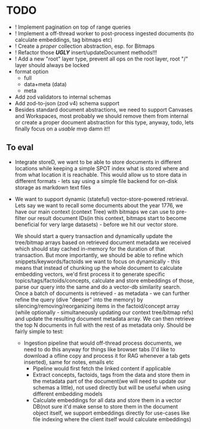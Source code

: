 # TODO

- ! Implement pagination on top of range queries
- ! Implement a off-thread worker to post-process ingested documents (to calculate embeddings, tag bitmaps etc)
- ! Create a *proper* collection abstraction, esp. for Bitmaps
- ! Refactor those ***UGLY*** insert/updateDocument methods!!!
- ! Add a new "root" layer type, prevent all ops on the root layer, root "/" layer should always be locked
- format option
  - full
  - data+meta (data)
  - meta
- Add zod validators to internal schemas
- Add zod-to-json (zod v4) schema support
- Besides standard document abstractions, we need to support Canvases and Workspaces, most probably we should remove them from internal or create a proper document abstraction for this type, anyway, todo, lets finally focus on a *usable* mvp damn it!!

## To eval

- Integrate storeD, we want to be able to store documents in different locations while keeping a simple SPOT index what is stored where and from what location it is reachable. This would allow us to store data in different formats - lets say using a simple file backend for on-disk storage as markdown text files
- We want to support dynamic (stateful) vector-store-powered retrieval. Lets say we want to recall some documents about the year 1776, we have our main context (context Tree) with bitmaps we can use to pre-filter our result document IDs(in this context, bitmaps start to become beneficial for very large datasets) - before we hit our vector store.  
  
  We should start a query transaction and dynamically update the tree/bitmap arrays based on retrieved document metadata we received which should stay cached in-memory for the duration of that transaction. But more importantly, we should be able to refine which snippets/keywords/factoids we want to focus on dynamically - this means that instead of chunking up the whole document to calculate embedding vectors, we'd first process it to generate specific topics/tags/factoids/concepts, calculate and store embeddings of those, parse our query into the same and do a vector-db similarity search. Once a batch of documents is retrieved - as metadata - we can further refine the query (dive "deeper" into the memory) by silencing/removing/reorganizing items in the factoid/concept array (while optionally - simultaneously updating our context tree/bitmap refs) and update the resulting document metadata array. We can then retrieve the top N documents in full with the rest of as metadata only. Should be fairly simple to test:
  - Ingestion pipeline that would off-thread process documents, we need to do this anyway for things like browser tabs (I'd like to download a ofline copy and process it for RAG whenever a tab gets inserted), same for notes, emails etc
    - Pipeline would first fetch the linked content if applicable
    - Extract concepts, factoids, tags from the data and store them in the metadata part of the document(we will need to update our schemas a little), not used directly but will be useful when using different embedding models
    - Calculate embeddings for all data and store them in a vector DB(not sure it'd make sense to store them in the document object itself, we support embeddings directly for use-cases like file indexing where the client itself would calculate embeddings)
  
